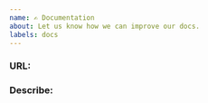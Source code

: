 ```yaml
---
name: ✍️ Documentation
about: Let us know how we can improve our docs.
labels: docs
---
```


### URL:

<!--
The URL of an existing or new documentation page that is being addressed.

Example: https://www.vidstack.io/docs/player/getting-started/installation
-->

### Describe:

<!-- Clearly describe how the documentation can be improved. -->
